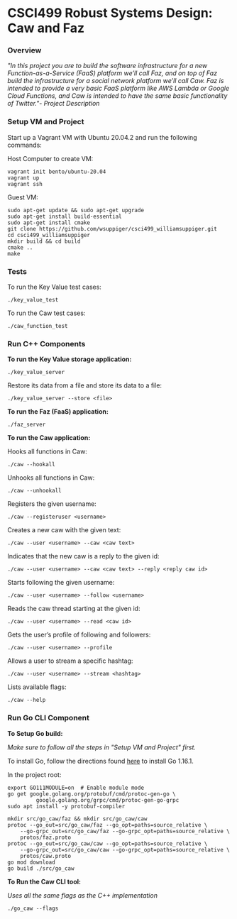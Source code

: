 # CSCI499 Robust Systems Design: Caw and Faz 
### Overview
*"In this project you are to build the software infrastructure for a new Function-as-a-Service (FaaS) platform we’ll call Faz, and on top of Faz build the infrastructure for a social network platform we’ll call Caw.  Faz is intended to provide a very basic FaaS platform like AWS Lambda or Google Cloud Functions, and Caw is intended to have the same basic functionality of Twitter."- Project Description*
### Setup VM and Project
Start up a Vagrant VM with Ubuntu 20.04.2 and run the following commands:

Host Computer to create VM:
```
vagrant init bento/ubuntu-20.04
vagrant up
vagrant ssh
```
Guest VM:
```
sudo apt-get update && sudo apt-get upgrade
sudo apt-get install build-essential
sudo apt-get install cmake
git clone https://github.com/wsuppiger/csci499_williamsuppiger.git
cd csci499_williamsuppiger
mkdir build && cd build
cmake ..
make
```

### Tests
To run the Key Value test cases: 

`./key_value_test`

To run the Caw test cases: 

`./caw_function_test`

### Run C++ Components
**To run the Key Value storage application:**

`./key_value_server`

Restore its data from a file and store its data to a file:

`./key_value_server --store <file>`

**To run the Faz (FaaS) application:**

`./faz_server`

**To run the Caw application:**

Hooks all functions in Caw:

`./caw --hookall`

Unhooks all functions in Caw:

`./caw --unhookall`

Registers the given username:

`./caw --registeruser <username>`

Creates a new caw with the given text:

`./caw --user <username> --caw <caw text>`

Indicates that the new caw is a reply to the given id:

`./caw --user <username> --caw <caw text> --reply <reply caw id>`

Starts following the given username:

`./caw --user <username> --follow <username>`

Reads the caw thread starting at the given id:

`./caw --user <username> --read <caw id>`

Gets the user’s profile of following and followers:

`./caw --user <username> --profile`

Allows a user to stream a specific hashtag:

`./caw --user <username> --stream <hashtag>`

Lists available flags:

`./caw --help`

### Run Go CLI Component
**To Setup Go build:**

*Make sure to follow all the steps in "Setup VM and Project" first.*

To install Go, follow the directions found [here](https://levelup.gitconnected.com/installing-go-on-ubuntu-b443a8f0eb55) to install Go 1.16.1.

In the project root:

```
export GO111MODULE=on  # Enable module mode
go get google.golang.org/protobuf/cmd/protoc-gen-go \
         google.golang.org/grpc/cmd/protoc-gen-go-grpc
sudo apt install -y protobuf-compiler

mkdir src/go_caw/faz && mkdir src/go_caw/caw
protoc --go_out=src/go_caw/faz --go_opt=paths=source_relative \
    --go-grpc_out=src/go_caw/faz --go-grpc_opt=paths=source_relative \
    protos/faz.proto
protoc --go_out=src/go_caw/caw --go_opt=paths=source_relative \
    --go-grpc_out=src/go_caw/caw --go-grpc_opt=paths=source_relative \
    protos/caw.proto
go mod download
go build ./src/go_caw
```
**To Run the Caw CLI tool:**

*Uses all the same flags as the C++ implementation*

`./go_caw --flags`
